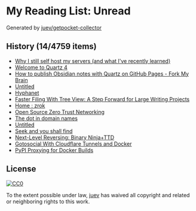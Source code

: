 # My Reading List: Unread

Generated by [juev/getpocket-collector](https://github.com/juev/getpocket-collector)

## History (14/4759 items)

- [Why I still self host my servers (and what I've recently learned)](https://chollinger.com/blog/2024/08/why-i-still-self-host-my-servers-and-what-ive-recently-learned/)
- [Welcome to Quartz 4](https://quartz.jzhao.xyz/)
- [How to publish Obsidian notes with Quartz on GitHub Pages - Fork My Brain](https://notes.nicolevanderhoeven.com/How+to+publish+Obsidian+notes+with+Quartz+on+GitHub+Pages)
- [Untitled](https://yorickpeterse.com/articles/asynchronous-io-the-next-billion-dollar-mistake/%7BURL%7D%7Burl%7D)
- [Hyphanet](https://www.hyphanet.org/index.html)
- [Faster Filing With Tree View: A Step Forward for Large Writing Projects](https://ia.net/topics/faster-filing-with-tree-view-a-step-forward-for-large-writing-projects)
- [Home : zrok](https://zrok.io/)
- [Open Source Zero Trust Networking](https://landing.openziti.io/)
- [The dot in domain names](https://jpmens.net/2024/09/04/the-dot-in-domain-names/)
- [Untitled](https://techcrunch.com/2024/09/07/for-security-we-have-to-stop-picking-up-the-phone/)
- [Seek and you shall find](https://lmno.lol/alvaro/seek-and-you-shall-find)
- [Next-Level Reversing: Binary Ninja+TTD](https://seeinglogic.com/posts/binary-ninja-ttd-intro/)
- [Gotosocial With Cloudflare Tunnels and Docker](https://pettite.win/p/gotosocial-with-cloudflare-tunnels-and-docker/)
- [PyPI Proxying for Docker Builds](https://www.robopenguins.com/pypi-proxy/)

## License

[![CC0](https://mirrors.creativecommons.org/presskit/buttons/88x31/svg/cc-zero.svg)](https://creativecommons.org/publicdomain/zero/1.0/)

To the extent possible under law, [juev](https://github.com/juev) has waived all copyright and related or neighboring rights to this work.
